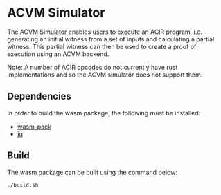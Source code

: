# ACVM Simulator

The ACVM Simulator enables users to execute an ACIR program, i.e. generating an initial witness from a set of inputs and calculating a partial witness. This partial witness can then be used to create a proof of execution using an ACVM backend.

Note: A number of ACIR opcodes do not currently have rust implementations and so the ACVM simulator does not support them.

## Dependencies

In order to build the wasm package, the following must be installed:

- [wasm-pack](https://github.com/rustwasm/wasm-pack)
- [jq](https://github.com/stedolan/jq)

## Build

The wasm package can be built using the command below:

```bash
./build.sh
```